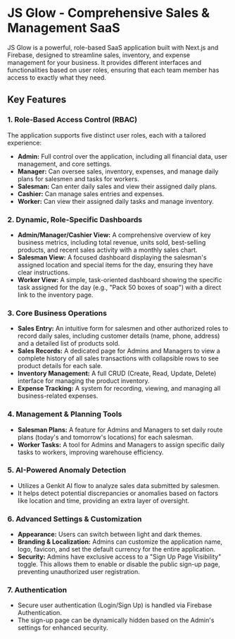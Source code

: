 # JS Glow - Comprehensive Sales & Management SaaS

JS Glow is a powerful, role-based SaaS application built with Next.js and Firebase, designed to streamline sales, inventory, and expense management for your business. It provides different interfaces and functionalities based on user roles, ensuring that each team member has access to exactly what they need.

## Key Features

### 1. Role-Based Access Control (RBAC)
The application supports five distinct user roles, each with a tailored experience:
-   **Admin:** Full control over the application, including all financial data, user management, and core settings.
-   **Manager:** Can oversee sales, inventory, expenses, and manage daily plans for salesmen and tasks for workers.
-   **Salesman:** Can enter daily sales and view their assigned daily plans.
-   **Cashier:** Can manage sales entries and expenses.
-   **Worker:** Can view their assigned daily tasks and manage inventory.

### 2. Dynamic, Role-Specific Dashboards
-   **Admin/Manager/Cashier View:** A comprehensive overview of key business metrics, including total revenue, units sold, best-selling products, and recent sales activity with a monthly sales chart.
-   **Salesman View:** A focused dashboard displaying the salesman's assigned location and special items for the day, ensuring they have clear instructions.
-   **Worker View:** A simple, task-oriented dashboard showing the specific task assigned for the day (e.g., "Pack 50 boxes of soap") with a direct link to the inventory page.

### 3. Core Business Operations
-   **Sales Entry:** An intuitive form for salesmen and other authorized roles to record daily sales, including customer details (name, phone, address) and a detailed list of products sold.
-   **Sales Records:** A dedicated page for Admins and Managers to view a complete history of all sales transactions with collapsible rows to see product details for each sale.
-   **Inventory Management:** A full CRUD (Create, Read, Update, Delete) interface for managing the product inventory.
-   **Expense Tracking:** A system for recording, viewing, and managing all business-related expenses.

### 4. Management & Planning Tools
-   **Salesman Plans:** A feature for Admins and Managers to set daily route plans (today's and tomorrow's locations) for each salesman.
-   **Worker Tasks:** A tool for Admins and Managers to assign specific daily tasks to workers, improving warehouse efficiency.

### 5. AI-Powered Anomaly Detection
-   Utilizes a Genkit AI flow to analyze sales data submitted by salesmen.
-   It helps detect potential discrepancies or anomalies based on factors like location and time, providing an extra layer of oversight.

### 6. Advanced Settings & Customization
-   **Appearance:** Users can switch between light and dark themes.
-   **Branding & Localization:** Admins can customize the application name, logo, favicon, and set the default currency for the entire application.
-   **Security:** Admins have exclusive access to a "Sign Up Page Visibility" toggle. This allows them to enable or disable the public sign-up page, preventing unauthorized user registration.

### 7. Authentication
-   Secure user authentication (Login/Sign Up) is handled via Firebase Authentication.
-   The sign-up page can be dynamically hidden based on the Admin's settings for enhanced security.
